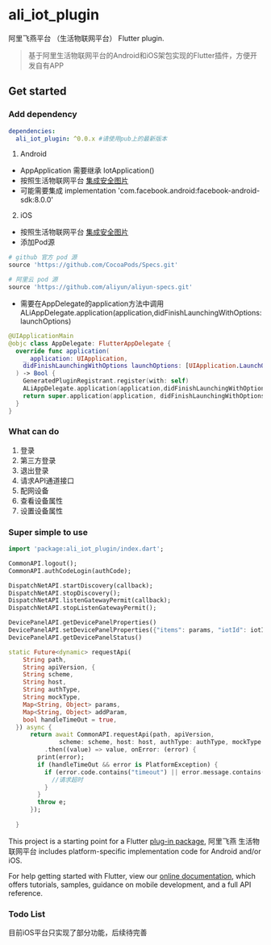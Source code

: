 # ali_iot_plugin

阿里飞燕平台 （生活物联网平台） Flutter plugin.

> 基于阿里生活物联网平台的Android和iOS架包实现的Flutter插件，方便开发自有APP

## Get started

### Add dependency

```yaml
dependencies:
  ali_iot_plugin: ^0.0.x #请使用pub上的最新版本
```

1. Android
* AppApplication 需要继承 IotApplication()  
* 按照生活物联网平台  [集成安全图片](https://help.aliyun.com/document_detail/143857.html?spm=a2c4g.11186623.2.6.2e59150biJwvkA)  
* 可能需要集成    implementation 'com.facebook.android:facebook-android-sdk:8.0.0'  

2. iOS
* 按照生活物联网平台  [集成安全图片](https://help.aliyun.com/document_detail/143857.html?spm=a2c4g.11186623.2.6.2e59150biJwvkA)  
* 添加Pod源
```ruby
# github 官方 pod 源
source 'https://github.com/CocoaPods/Specs.git' 

# 阿里云 pod 源
source 'https://github.com/aliyun/aliyun-specs.git' 
```
* 需要在AppDelegate的application方法中调用ALiAppDelegate.application(application,didFinishLaunchingWithOptions:launchOptions)  
```swift
@UIApplicationMain
@objc class AppDelegate: FlutterAppDelegate {
  override func application(
    _ application: UIApplication,
    didFinishLaunchingWithOptions launchOptions: [UIApplication.LaunchOptionsKey: Any]?
  ) -> Bool {
    GeneratedPluginRegistrant.register(with: self)
    ALiAppDelegate.application(application,didFinishLaunchingWithOptions:launchOptions)
    return super.application(application, didFinishLaunchingWithOptions: launchOptions)
  }
}
```


### What can do
1. 登录
2. 第三方登录
3. 退出登录
4. 请求API通道接口
5. 配网设备
6. 查看设备属性
7. 设置设备属性


### Super simple to use

```dart
import 'package:ali_iot_plugin/index.dart';

CommonAPI.logout();
CommonAPI.authCodeLogin(authCode);

DispatchNetAPI.startDiscovery(callback);
DispatchNetAPI.stopDiscovery();
DispatchNetAPI.listenGatewayPermit(callback);
DispatchNetAPI.stopListenGatewayPermit();

DevicePanelAPI.getDevicePanelProperties()
DevicePanelAPI.setDevicePanelProperties({"items": params, "iotId": iotId})
DevicePanelAPI.getDevicePanelStatus()

static Future<dynamic> requestApi(
    String path,
    String apiVersion, {
    String scheme,
    String host,
    String authType,
    String mockType,
    Map<String, Object> params,
    Map<String, Object> addParam,
    bool handleTimeOut = true,
  }) async {
      return await CommonAPI.requestApi(path, apiVersion,
              scheme: scheme, host: host, authType: authType, mockType: mockType, params: params, addParam: addParam)
          .then((value) => value, onError: (error) {
        print(error);
        if (handleTimeOut && error is PlatformException) {
          if (error.code.contains("timeout") || error.message.contains("timeout") || error.message.contains("Unable to resolve host")) {
            //请求超时
          }
        }
        throw e;
      });
   
  }
```

This project is a starting point for a Flutter
[plug-in package](https://flutter.dev/developing-packages/),
阿里飞燕 生活物联网平台 includes platform-specific implementation code for Android and/or iOS.

For help getting started with Flutter, view our
[online documentation](https://flutter.dev/docs), which offers tutorials,
samples, guidance on mobile development, and a full API reference.

### Todo List
目前iOS平台只实现了部分功能，后续待完善


